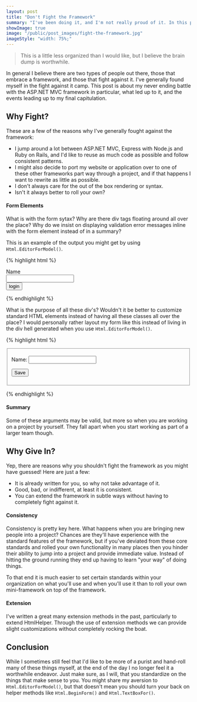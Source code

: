 ```yaml
---
layout: post
title: "Don't Fight the Framework"
summary: "I've been doing it, and I'm not really proud of it. In this post I share some of my thoughts on why you shouldn't fight the framework machine."
showImage: true
image: "/public/post_images/fight-the-framework.jpg"
imageStyle: "width: 75%;"
---
```


> This is a little less organized than I would like, but I believe the brain dump is worthwhile.

In general I believe there are two types of people out there, those that embrace a framework, and those that fight against it. I've generally found myself in the fight against it camp. This post is about my never ending battle with the ASP.NET MVC framework in particular, what led up to it, and the events leading up to my final capitulation.

## Why Fight?

These are a few of the reasons why I've generally fought against the framework:

- I jump around a lot between ASP.NET MVC, Express with Node.js and Ruby on Rails, and I'd like to reuse as much code as possible and follow consistent patterns.
- I might also decide to port my website or application over to one of these other frameworks part way through a project, and if that happens I want to rewrite as little as possible.
- I don't always care for the out of the box rendering or syntax.
- Isn't it always better to roll your own?

#### Form Elements

What is with the form sytax? Why are there div tags floating around all over the place? Why do we insist on displaying validation error messages inline with the form element instead of in a summary?

This is an example of the output you might get by using `Html.EditorForModel()`.

{% highlight html %}
<form>
  <div class="editor-label">
    <label for="Name">Name</label>
  </div>
  <div class="editor-field">
    <input class="text-box single-line" id="Name" name="Name" type="text" value="">
  </div>

  <input type="submit" value="login">
</form>
{% endhighlight %}

What is the purpose of all these div's? Wouldn't it be better to customize standard HTML elements instead of having all these classes all over the place? I would personally rather layout my form like this instead of living in the div hell generated when you use `Html.EditorForModel()`.

{% highlight html %}
<form>
  <fieldset>
    <p>
      <label>Name:</label>
      <input type="text" name="name" />
    </p>
    <p>
      <input type="submit" value="Save" />
    </p>
  </fieldset>
</form>
{% endhighlight %}

#### Summary

Some of these arguments may be valid, but more so when you are working on a project by yourself. They fall apart when you start working as part of a larger team though.

## Why Give In?

Yep, there are reasons why you shouldn't fight the framework as you might have guessed! Here are just a few:

- It is already written for you, so why not take advantage of it.
- Good, bad, or indifferent, at least it is consistent.
- You can extend the framework in subtle ways without having to completely fight against it.

#### Consistency

Consistency is pretty key here. What happens when you are bringing new people into a project? Chances are they'll have experience with the standard features of the framework, but if you've deviated from these core standards and rolled your own functionality in many places then you hinder their ability to jump into a project and provide immediate value. Instead of hitting the ground running they end up having to learn "your way" of doing things.

To that end it is much easier to set certain standards within your organization on what you'll use and when you'll use it than to roll your own mini-framework on top of the framework.

#### Extension

I've written a great many extension methods in the past, particularly to extend HtmlHelper. Through the use of extension methods we can provide slight customizations without completely rocking the boat.

## Conclusion

While I sometimes still feel that I'd like to be more of a purist and hand-roll many of these things myself, at the end of the day I no longer feel it a worthwhile endeavor. Just make sure, as I will, that you standardize on the things that make sense to you. You might share my aversion to `Html.EditorForModel()`, but that doesn't mean you should turn your back on helper methods like `Html.BeginForm()` and `Html.TextBoxFor()`.
